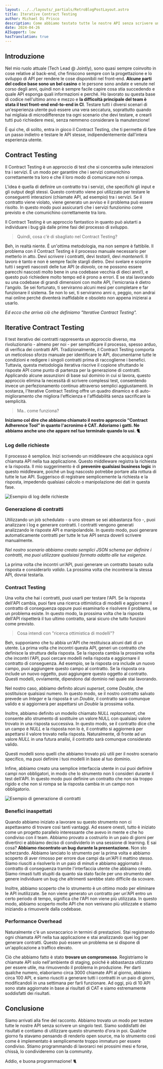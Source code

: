 ```yaml
---
layout: ../../layouts/_partials/RetroBlogPostLayout.astro
title: Iterative Contract Testing
author: Michael Di Prisco
description: Come abbiamo testato tutte le nostre API senza scrivere un singolo test.
date: 2024-04-26
AISupport: low
hasTranslation: true
---
```


## Introduzione

Nel mio ruolo attuale (Tech Lead @ Jointly), sono quasi sempre coinvolto in cose relative al back-end, che finiscono sempre con la progettazione e lo sviluppo di API per rendere le cose disponibili nel front-end. **Alcune parti del codice base sono un bel casino** e le persone sono andate e venute nel corso degli anni, quindi non è sempre facile capire cosa stia succedendo e quale API esponga quali informazioni e perché. Ho lavorato su questa base di codice nell'ultimo anno e mezzo e **la difficoltà principale del team è stata il test front-end end-to-end in CI**. Testare tutti i diversi scenari di un'esperienza utente può essere una vera seccatura, soprattutto quando hai migliaia di microdifferenze tra ogni scenario che devi testare, e crearli tutti può richiedere mesi, senza nemmeno considerare la manutenzione!

È qui che, di solito, entra in gioco il Contract Testing, che ti permette di fare un passo indietro e testare le API stesse, indipendentemente dall'intera esperienza utente.

## Contract Testing

Il Contract Testing è un approccio di test che si concentra sulle interazioni tra i servizi. È un modo per garantire che i servizi comunichino correttamente tra loro e che il loro modo di comunicare non si rompa.

L'idea è quella di definire un contratto tra i servizi, che specifichi gli input e gli output degli stessi. Questo contratto viene poi utilizzato per testare le conseguenti interazioni (chiamate API, ad esempio) tra i servizi. Se il contratto viene violato, viene generato un avviso e il problema può essere risolto. In questo modo puoi assicurarti che i servizi funzionino come previsto e che comunichino correttamente tra loro.

Il Contract Testing è un approccio fantastico in quanto può aiutarti a individuare i bug già dalle prime fasi del processo di sviluppo.

> Quindi, cosa c'è di sbagliato nel Contract Testing?

Beh, in realtà niente. È un'ottima metodologia, ma non sempre è fattibile. Il problema con il Contract Testing è il processo manuale necessario per metterlo in atto. Devi _scrivere_ i contratti, devi _testarli_, devi _mantenerli_. Il lavoro è tanto e non è sempre facile stargli dietro. Devi svelare e scoprire tutti i segreti nascosti delle tue API (e _diavolo_, ce ne possono essere parecchi nascosti molto bene in una codebase vecchia di dieci anni!), e questo può richiedere molto tempo ed è prono a errori. E se stai lavorando su una codebase di grandi dimensioni con molte API, l'emicrania è dietro l'angolo. Se sei fortunato, ti serviranno alcuni mesi per completare e far funzionare il sistema. Se non lo sei, ti serviranno anni o, peggio, non andrai mai online perché diventerà inaffidabile e obsoleto non appena inizierai a usarlo.

_Ed ecco che arriva ciò che definiamo "Iterative Contract Testing"._

## Iterative Contract Testing

Il test iterativo dei contratti rappresenta un approccio diverso, ma rivoluzionario - almeno per noi - per semplificare il processo, spesso arduo, di verifica dei contratti API. Tradizionalmente, il Contract Testing comporta un meticoloso sforzo manuale per identificare le API, documentarne tutte le condizioni e redigere i singoli contratti prima di raccoglierne i benefici. Tuttavia, questa metodologia iterativa riscrive il copione sfruttando le risposte API come punto di partenza per la generazione di contratti. Applicando alcune assunzioni di base sul dominio in cui si lavora, questo approccio elimina la necessità di scrivere complessi test, consentendo invece un perfezionamento continuo attraverso semplici aggiustamenti. In sostanza, l'Iterative Contract Testing offre un quadro dinamico e di auto-miglioramento che migliora l'efficienza e l'affidabilità senza sacrificare la semplicità.

> Ma.. come funziona?

**Iniziamo col dire che abbiamo chiamato il nostro approccio “Contract Adherence Tool” in quanto l'acronimo è CAT. Adoriamo i gatti. Ne abbiamo anche uno che appare nel tuo terminale quando lo usi. 🐈**

### Log delle richieste

Il processo è semplice. Inizi scrivendo un middleware che acquisisca ogni chiamata API nella tua applicazione. Questo middleware registra la richiesta e la risposta. Il mio suggerimento è di **prevenire qualsiasi business logic** in questo middleware, poiché un bug nascosto potrebbe portare alla rottura di tutte le tue API. Suggerisco di registrare semplicemente la richiesta e la risposta, impedendo qualsiasi calcolo o manipolazione dei dati in questa fase.

![Esempio di log delle richieste](../../assets/cat-1.png)

### Generazione di contratti

Utilizzando un job schedulato - o uno stream se sei abbastanza fico -, puoi analizzare i log e generare contratti. I contratti vengono generati analizzando le risposte API e manipolandole. In questo modo, puoi generare automaticamente contratti per tutte le tue API senza doverli scrivere manualmente.

_Nel nostro scenario abbiamo creato semplici JSON schema per definire i contratti, ma puoi utilizzare qualsiasi formato adatto alle tue esigenze._

La prima volta che incontri un'API, puoi generare un contratto basato sulla risposta e considerarlo _valido_. La prossima volta che incontrerai la stessa API, dovrai testarla.

### Contract Testing

Una volta che hai i contratti, puoi usarli per testare l'API. Se la risposta dell'API cambia, puoi fare una ricerca ottimistica di modelli e aggiornare il contratto di conseguenza oppure puoi esaminarlo e risolvere il problema, se un problema esiste. In questo modo, la prossima volta che la risposta dell'API rispetterà il tuo ultimo contratto, sarai sicuro che tutto funzioni come previsto.

> Cosa intendi con "ricerca ottimistica di modelli"?

Beh, supponiamo che tu abbia un'API che restituisca alcuni dati di un utente. La prima volta che incontri questa API, generi un contratto che definisce la struttura della risposta. Se la risposta cambia la prossima volta che incontri l'API, puoi cercare modelli nella risposta e aggiornare il contratto di conseguenza. Ad esempio, se la risposta ora include un nuovo campo, puoi aggiungere questo campo al contratto. Se la risposta ora include un nuovo oggetto, puoi aggiungere questo oggetto al contratto. Questi modelli, ovviamente, dipendono dal dominio nel quale stai lavorando.

Nel nostro caso, abbiamo definito alcuni _superset_, come _Double_, che sostituisce qualsiasi numero. In questo modo, se il nostro contratto salvato prevede un _Integer_ e la risposta è un _Double_, il contratto sarà comunque valido e si aggiornerà per aspettarsi un _Double_ la prossima volta.

Inoltre, abbiamo definito un modello chiamato _NULL replacement_, che consente allo strumento di sostituire un valore NULL con qualsiasi valore trovato in una risposta successiva. In questo modo, se il contratto dice che un campo è _NULL_ e la risposta non lo è, il contratto si aggiornerà per aspettarsi il valore trovato nella risposta. Naturalmente, di fronte ad un valore _NULL_ in una futura analisi, il contratto sarà comunque considerato valido.

Questi modelli sono quelli che abbiamo trovato più utili per il nostro scenario specifico, ma puoi definire i tuoi modelli in base al tuo dominio.

Infine, abbiamo creato una semplice interfaccia utente in cui puoi definire campi non obbligatori, in modo che lo strumento non li consideri durante il test dell'API. In questo modo puoi definire un contratto che non sia troppo rigido e che non si rompa se la risposta cambia in un campo non obbligatorio.

![Esempio di generazione di contratti](../../assets/cat-2.png)

### Benefici inaspettati

Quando abbiamo iniziato a lavorare su questo strumento non ci aspettavamo di trovare così tanti vantaggi. Ad essere onesti, tutto è iniziato come un progetto parallelo interessante che avevo in mente e che ho condiviso con il team. Abbiamo provato a costruirlo in un paio di giorni per divertirci e abbiamo deciso di condividerlo in una sessione di learning. E sai cosa? **Abbiamo riscontrato un bug durante la presentazione.** Non sto scherzando. Abbiamo lanciato lo strumento per la prima volta e abbiamo scoperto di aver rimosso per errore due campi da un'API il mattino stesso. Siamo riusciti a risolverlo in un paio di minuti e abbiamo aggiornato il contratto di conseguenza tramite l'interfaccia utente che abbiamo creato. Siamo rimasti tutti stupiti da quanto sia stato facile per uno strumento del genere individuare un bug che altrimenti sarebbe stato difficile da scovare.

Inoltre, abbiamo scoperto che lo strumento è un ottimo modo per eliminare le API inutilizzate. Se non viene generato un contratto per un'API entro un certo periodo di tempo, significa che l'API non viene più utilizzata. In questo modo, abbiamo scoperto molte API che non venivano più utilizzate e stiamo iniziando a rimuoverle dalla codebase.

### Performance Overhead

Naturalmente c'è un sovraccarico in termini di prestazioni. Stai registrando ogni chiamata API nella tua applicazione e stai analizzando quei log per generare contratti. Questo può essere un problema se si dispone di un'applicazione a traffico elevato.

Ciò che abbiamo fatto è stato **trovare un compromesso**. Registriamo le chiamate API solo nell'ambiente di staging, poiché è abbastanza utilizzato per essere utile, ma rimuovendo il problema in produzione. Per darti qualche numero, elaboriamo circa 3000 chiamate API al giorno, abbiamo circa 100 API, e siamo riusciti a generare tutti i contratti in un paio di giorni, modificandoli in una settimana per farli funzionare. Ad oggi, più di 10 API sono state aggiornate in base ai risultati di CAT e siamo estremamente soddisfatti dei risultati.

## Conclusione

Siamo arrivati alla fine del racconto. Abbiamo trovato un modo per testare tutte le nostre API senza scrivere un singolo test. Siamo soddisfatti dei risultati e contiamo di utilizzare questo strumento d'ora in poi. Qualche giorno fa stavamo pensando di renderlo open source, ma lo strumento così come è implementato è semplicemente troppo immaturo per essere condiviso. Stiamo programmando di lavorarci nei prossimi mesi e forse, chissà, lo condivideremo con la community.

Addio, e buona programmazione! 🐈
